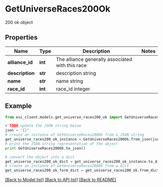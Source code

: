 # GetUniverseRaces200Ok

200 ok object

## Properties

Name | Type | Description | Notes
------------ | ------------- | ------------- | -------------
**alliance_id** | **int** | The alliance generally associated with this race | 
**description** | **str** | description string | 
**name** | **str** | name string | 
**race_id** | **int** | race_id integer | 

## Example

```python
from esi_client.models.get_universe_races200_ok import GetUniverseRaces200Ok

# TODO update the JSON string below
json = "{}"
# create an instance of GetUniverseRaces200Ok from a JSON string
get_universe_races200_ok_instance = GetUniverseRaces200Ok.from_json(json)
# print the JSON string representation of the object
print GetUniverseRaces200Ok.to_json()

# convert the object into a dict
get_universe_races200_ok_dict = get_universe_races200_ok_instance.to_dict()
# create an instance of GetUniverseRaces200Ok from a dict
get_universe_races200_ok_form_dict = get_universe_races200_ok.from_dict(get_universe_races200_ok_dict)
```
[[Back to Model list]](../README.md#documentation-for-models) [[Back to API list]](../README.md#documentation-for-api-endpoints) [[Back to README]](../README.md)



